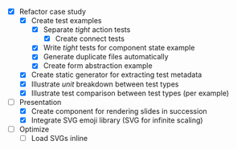 - [x] Refactor case study
  - [x] Create test examples
    - [x] Separate _tight_ action tests
      - [x] Create connect tests
    - [x] Write _tight_ tests for component state example
    - [x] Generate duplicate files automatically
    - [x] Create form abstraction example
  - [x] Create static generator for extracting test metadata
  - [x] Illustrate _unit_ breakdown between test types
  - [x] Illustrate test comparison between test types (per example)
- [ ] Presentation
  - [x] Create component for rendering slides in succession
  - [x] Integrate SVG emoji library (SVG for infinite scaling)
- [ ] Optimize
  - [ ] Load SVGs inline
